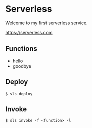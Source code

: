 # Serverless

Welcome to my first serverless service.

https://serverless.com

## Functions
* hello
* goodbye

## Deploy
`$ sls deploy`

## Invoke
`$ sls invoke -f <function> -l`